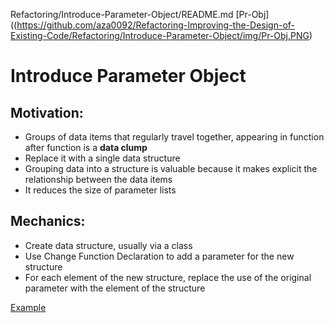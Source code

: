Refactoring/Introduce-Parameter-Object/README.md
[Pr-Obj]((https://github.com/aza0092/Refactoring-Improving-the-Design-of-Existing-Code/Refactoring/Introduce-Parameter-Object/img/Pr-Obj.PNG)

# Introduce Parameter Object

## Motivation:
- Groups of data items that regularly travel together, appearing in function after function is a **data clump** 
- Replace it with a single data structure
- Grouping data into a structure is valuable because it makes explicit the relationship between the data items
- It reduces the size of parameter lists

## Mechanics:
- Create data structure, usually via a class
- Use Change Function Declaration to add a parameter for the new structure
- For each element of the new structure, replace the use of the original parameter with the element of the structure

[Example](https://github.com/aza0092/Refactoring-Improving-the-Design-of-Existing-Code/commit/7dc1082743248d19523b9211699bfbf52b0d2fdd)
